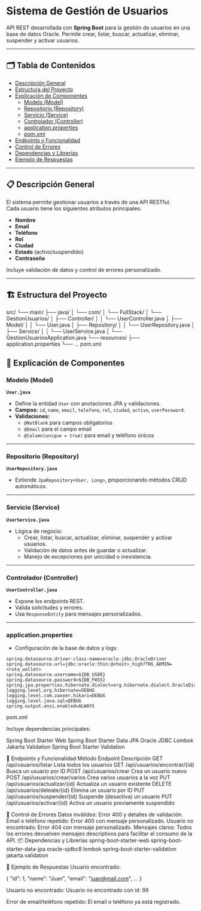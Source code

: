 # Sistema de Gestión de Usuarios

API REST desarrollada con **Spring Boot** para la gestión de usuarios en una base de datos Oracle. Permite crear, listar, buscar, actualizar, eliminar, suspender y activar usuarios.

---

## 🗂️ Tabla de Contenidos

- [Descripción General](#descripción-general)
- [Estructura del Proyecto](#estructura-del-proyecto)
- [Explicación de Componentes](#explicación-de-componentes)
  - [Modelo (Model)](#modelo-model)
  - [Repositorio (Repository)](#repositorio-repository)
  - [Servicio (Service)](#servicio-service)
  - [Controlador (Controller)](#controlador-controller)
  - [application.properties](#applicationproperties)
  - [pom.xml](#pomxml)
- [Endpoints y Funcionalidad](#endpoints-y-funcionalidad)
- [Control de Errores](#control-de-errores)
- [Dependencias y Librerías](#dependencias-y-librerías)
- [Ejemplo de Respuestas](#ejemplo-de-respuestas)

---

## 📋 Descripción General

El sistema permite gestionar usuarios a través de una API RESTful.  
Cada usuario tiene los siguientes atributos principales:

- **Nombre**
- **Email**
- **Teléfono**
- **Rol**
- **Ciudad**
- **Estado** (activo/suspendido)
- **Contraseña**

Incluye validación de datos y control de errores personalizado.

---

## 🏗️ Estructura del Proyecto

src/ └── main/ ├── java/ │ └── com/ │ └── FullStack/ │ └── GestionUsuarios/ │ ├── Controller/ │ │ └── UserController.java │ ├── Model/ │ │ └── User.java │ ├── Repository/ │ │ └── UserRepository.java │ ├── Service/ │ │ └── UserService.java │ └── GestionUsuariosApplication.java └── resources/ ├── application.properties └── ... pom.xml


## 🧩 Explicación de Componentes

### Modelo (Model)

**`User.java`**
- Define la entidad `User` con anotaciones JPA y validaciones.
- **Campos:** `id`, `name`, `email`, `telefono`, `rol`, `ciudad`, `activo`, `userPassword`.
- **Validaciones:**  
  - `@NotBlank` para campos obligatorios  
  - `@Email` para el campo email  
  - `@Column(unique = true)` para email y teléfono únicos

---

### Repositorio (Repository)

**`UserRepository.java`**
- Extiende `JpaRepository<User, Long>`, proporcionando métodos CRUD automáticos.

---

### Servicio (Service)

**`UserService.java`**
- Lógica de negocio:  
  - Crear, listar, buscar, actualizar, eliminar, suspender y activar usuarios.
  - Validación de datos antes de guardar o actualizar.
  - Manejo de excepciones por unicidad o inexistencia.

---

### Controlador (Controller)

**`UserController.java`**
- Expone los endpoints REST.
- Valida solicitudes y errores.
- Usa `ResponseEntity` para mensajes personalizados.

---

### application.properties

- Configuración de la base de datos y logs:

```properties
spring.datasource.driver-class-name=oracle.jdbc.OracleDriver
spring.datasource.url=jdbc:oracle:thin:@<host>_high?TNS_ADMIN=<ruta_wallet>
spring.datasource.username=${DB_USER}
spring.datasource.password=${DB_PASS}
spring.jpa.properties.hibernate.dialect=org.hibernate.dialect.OracleDialect
logging.level.org.hibernate=DEBUG
logging.level.com.zaxxer.hikari=DEBUG
logging.level.java.sql=DEBUG
spring.output.ansi.enabled=ALWAYS

```

pom.xml

Incluye dependencias principales:

Spring Boot Starter Web
Spring Boot Starter Data JPA
Oracle JDBC
Lombok
Jakarta Validation
Spring Boot Starter Validation

🔗 Endpoints y Funcionalidad
Método	Endpoint	Descripción
GET	/api/usuarios/listar	Lista todos los usuarios
GET	/api/usuarios/encontrar/{id}	Busca un usuario por ID
POST	/api/usuarios/crear	Crea un usuario nuevo
POST	/api/usuarios/crear/varios	Crea varios usuarios a la vez
PUT	/api/usuarios/actualizar/{id}	Actualiza un usuario existente
DELETE	/api/usuarios/deleate/{id}	Elimina un usuario por ID
PUT	/api/usuarios/suspender/{id}	Suspende (desactiva) un usuario
PUT	/api/usuarios/activar/{id}	Activa un usuario previamente suspendido

🚨 Control de Errores
Datos inválidos:
Error 400 y detalles de validación.
Email o teléfono repetido:
Error 400 con mensaje personalizado.
Usuario no encontrado:
Error 404 con mensaje personalizado.
Mensajes claros:
Todos los errores devuelven mensajes descriptivos para facilitar el consumo de la API.
📦 Dependencias y Librerías
spring-boot-starter-web
spring-boot-starter-data-jpa
oracle-ojdbc8
lombok
spring-boot-starter-validation
jakarta.validation

🧪 Ejemplo de Respuestas
Usuario encontrado:

{
  "id": 1,
  "name": "Juan",
  "email": "juan@mail.com",
  ...
}

Usuario no encontrado:
Usuario no encontrado con id: 99

Error de email/teléfono repetido:
El email o teléfono ya está registrado.
